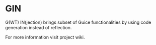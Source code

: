 # GIN

G(WT) IN(jection) brings subset of Guice functionalities by using code generation instead of reflection.

For more information visit project wiki.